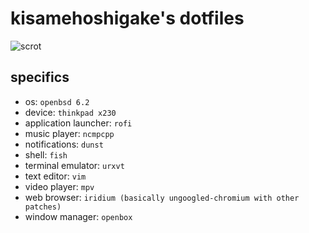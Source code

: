 # kisamehoshigake's dotfiles
![scrot](https://i.imgur.com/lEnCLVU.jpg)

## specifics
- os: `openbsd 6.2`
- device: `thinkpad x230`
- application launcher: `rofi`
- music player: `ncmpcpp`
- notifications: `dunst`
- shell: `fish`
- terminal emulator: `urxvt`
- text editor: `vim`
- video player: `mpv`
- web browser: `iridium (basically ungoogled-chromium with other patches)`
- window manager: `openbox`

